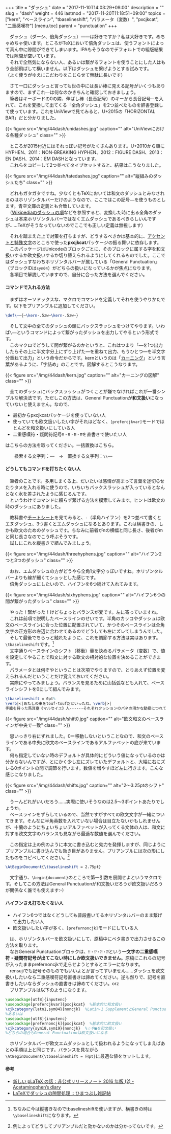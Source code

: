 +++
title = "ダッシュ"
date = "2017-11-10T14:03:29+09:00"
description = ""
slug = "dash"
weight = 446
lastmod = "2017-11-20T11:18:51+09:00"
topics = ["kern", "ベースライン", "tbaselineshift", "パラメータ（変数）", "pxcjkcat", "二重感嘆符"]
[menu.toc]
    parent = "punctuation"
+++

&#x3000;ダッシュ（ダーシ、倍角ダッシュ）――は好きですか？私は大好きです。めちゃめちゃ使います。ところがTeXにおいて倍角ダッシュは、使うフォントによって真ん中に隙間ができてしまいます。IPAもそうなのでデフォルトでの組版結果では隙間が空いています。  
　それで全然気にならない人、あるいは繋がるフォントを使うことにした人はもう全部飛ばして構いません。以下はダッシュを繋げようとする試みです。  
（よく使うがゆえにこだわりをこじらせて無駄に長いです）

　さて一口にダッシュと言っても世の中には長い棒に見える記号がいくつもありますので、まずこれ`――`は何なのかきちんと確認しておきましょう。  
　筆者はキーボードの0の隣、伸ばし棒（長音記号）のキーから長音記号`ー`を入れて、これを変換して出てくる「全角ダッシュ」を2つ並べたものを辞書登録して使っています。これをUniViewで見てみると、U+2015の「HORIZONTAL BAR」だと分かりました。  

{{< figure src="/img/44dash/unidashes.jpg" caption="" alt="UniViewにおける各種ダッシュ" class="" >}}

　ところが2015付近にはそれっぽい記号がたくさんあります。U+2010から順にHYPHEN、2011：NON-BREAKING HYPHEN、2012：FIGURE DASH、2013：EN DASH、2014：EM DASHとなっています。  
　これらをコピーして2つ並べてタイプセットすると、結果はこうなりました。

{{< figure src="/img/44dash/tatedashes.jpg" caption="" alt="縦組みのダッシュたち" class="" >}}

　どれもガタガタですね。少なくともTeXにおいては和文のダッシュとみなされるのはホリゾンタルバーだけのようなので、ここではこの記号`――`を使うものとします。青空文庫の定義とも合致しています。  
　（[Wikipediaのダッシュの項](https://ja.wikipedia.org/wiki/%E3%83%80%E3%83%83%E3%82%B7%E3%83%A5_(%E8%A8%98%E5%8F%B7))などを参照すると、変換した時に出る全角のダッシュは本来ホリゾンタルバーではなくエムダッシュであるべきらしいんですが……TeXがそうなっていないのでここでも正しい定義は無視します）

　それを踏まえた上で対策を打ちますが、どうするべきかは基本的に、[アクセントと特殊文字](/tutorial/accent2)のところで使った**pxcjkcat**パッケージの振る舞いに依存します。  
　このパッケージはUnicodeのブロックごとに、そのブロックに属する字を和文扱いするか欧文扱いするか切り替えられるようにしてくれるものでした。ここではダッシュすなわちホリゾンタルバーが属している「General Punctuation」（ブロックIDは`sym04`）がどちらの扱いになっているかが焦点になります。  
　各項目で解説していますので、自分に合った方法を選んでください。

#### コマンドで入れる方法
　まずはオーソドックスな、マクロでコマンドを定義してそれを使うやりかたです。以下をプリアンブルに追加してください。

```LaTeX
\def\――{―\kern-.5zw―\kern-.5zw―}
```

　そして文中の全てのダッシュの頭にバックスラッシュをつけてやります。いわば`\――`というコマンドによって繋がったダッシュを出力してやるという形式です。  
　このマクロでどうして間が繋がるのかというと、これはつまり「―を1つ出力したらその上に半文字分上にずり上げた―を重ねて出力、もうひとつ―を半文字分重ねて出力」という命令だからです。kernというのは「[カーニング](https://ja.wikipedia.org/wiki/%E3%82%AB%E3%83%BC%E3%83%8B%E3%83%B3%E3%82%B0)」という言葉があるように、「字詰め」のことです。図解するとこうなります。

{{< figure src="/img/44dash/kern.jpg" caption="" alt="カーニングの図解" class="" >}}

　全てのダッシュにバックスラッシュがつくことが嫌でなければこれが一番シンプルな解決法です。ただしこの方法は、General Punctuationが**和文扱い**になっていないと使えません。なので、

- 最初からpxcjkcatパッケージを使っていない人
- 使っていても欧文扱いしたい字がそれほどなく、`[prefercjkvar]`モードでほとんどを和文扱いにしている人
- 二重感嘆符・疑問符記号`‼・⁉・⁈・⁇`を直書きで使いたい人

はこちらの方法を取ってください。一括置換はこちら。

　　検索する文字列：`――`　→　置換する文字列：`\\――`

#### どうしてもコマンドを打ちたくない人

　筆者のことです。多用しまくる上、だいたいは感情が高まって言葉を途切らせたりタメを入れる時に使うので、いちいちバックスラッシュが入っているとなんとなく水を差されたように感じるんです。  
　というわけでコマンドに頼らず繋げる方法を模索してみます。ヒントは欧文の時のダッシュにありました。

　教科書や[チートシート](https://wtsnjp.com/pdf/platexsheet.pdf)を見てみると、`-`（半角ハイフン）を2つ並べて書くとエヌダッシュ、3つ書くとエムダッシュになるとあります。これは横書きの、しかも欧文のためのダッシュです。ちなみに前者がnの横幅と同じ長さ、後者がmと同じ長さなのでこう呼ぶそうです。  
　試しにこれを縦書きで組んでみましょう。

{{< figure src="/img/44dash/threehyphens.jpg" caption="" alt="ハイフン2つと3つのダッシュ" class="" >}}

　おお、エムダッシュの方がどうやら全角1文字分っぽいですね。ホリゾンタルバーよりも線が細くてシュッとした感じです。  
　倍角ダッシュにしたいので、ハイフンを6つ続けて入れてみます。

{{< figure src="/img/44dash/sixhyphens.jpg" caption="" alt="ハイフン6つの間が繋がったダッシュ" class="" >}}

　やった！繋がった！けどちょっとバランスが変です。左に寄っていますね。  
　これは前項で説明したベースラインのせいです。半角のカッコやダッシュは欧文のベースラインに合った位置に配置されていて、かつそのベースラインは全角文字の正方形の左辺に合わせてあるのでどうしても左にズレてしまうんでした。  
　そして最後でちらっと触れたように、これを調節する方法は実はあります。`\tbaselineshift`です。[^1]  
　文字通りベースラインのシフト（移動）量を決めるパラメータ（変数）で、値を設定してやることで和文に対する欧文の相対的な位置を決めることができます。  
　パラメータとは何ぞやということは次項でやりますので、とりあえず位置を変えられるんだということだけ覚えておいてください。  
　実際にやってみましょう。バランスを見るために山括弧なども入れて、ベースラインシフトを0にして組んでみます。

```LaTeX
\tbaselineshift = 0pt%
\verb|<|あたしの車をtouf-toufだといったね。\verb|>|
手籠を持った馬耳塞《マルセイユ》人------それぞれクッションのバネの滑かな動揺につれて、
```

{{< figure src="/img/44dash/shift0.jpg" caption="" alt="欧文和文のベースラインが中央で一致" class="" >}}

　思いっきり右にずれました。0＝移動しないということなので、和文のベースラインである中央に欧文のベースラインであるアルファベットの底が来ています。  
　何も指定していない時のデフォルトが具体的にどういう値になっているのかは分からないんですが、とにかく少し左にズレていたデフォルトと、大幅に右にズレる0ポイントの間で調節を行います。数値を増やすほど左に行きます。こんな感じになりました。

{{< figure src="/img/44dash/shifts.jpg" caption="" alt="2～3.25ptのシフト" class="" >}}

　うーんどれがいいだろう……実際に使いそうなのは2.5～3ポイントあたりでしょうか。  
　ベースラインをずらしているので、当然ですがすべての欧文文字が一緒についてきます。そんなに半角英数を入れていない場合は目立たないかもしれませんが、十蘭のようにちょいちょいアルファベットが入ってくる文体の人は、和文に対する欧文文字のバランスも見ながら最適な数値を選んでください。

　この指定は上の例のように本文に書き込むと効力を発揮しますが、同じようにプリアンブルに書き込んでも効き目がありません。プリアンブルには次の形にしたものをコピペしてください。[^2]

```LaTeX
\AtBeginDocument{\tbaselineshift = 2.75pt}
```

　文字通り、`\begin{document}`のところで第一引数を展開せよというマクロです。そしてこの方法はGeneral Punctuationが和文扱いだろうが欧文扱いだろうが関係なく誰でも使えます:-)


#### ハイフンさえ打ちたくない人
- ハイフン6つではなくどうしても普段書いてるホリゾンタルバーのまま繋げて出力したい人
- 欧文扱いしたい字が多く、`[prefernoncjk]`モードにしている人

　は、ホリゾンタルバーを欧文扱いにして、原稿中にベタ書きで出力させるこの方法を取ります。  
　なおGeneral Punctuationブロックは、`‼・⁉・⁈・⁇`という**一文字の二重感嘆符・疑問符記号が出てこない時にしか欧文扱いできません**。原稿にこれらの記号が入ったままprefernoncjkで走らせようとするとエラーになります。  
　rensujiでも記号そのものでもいいよとか言ってすいません……ダッシュを欧文扱いしたいなら二重感嘆符記号直書きは諦めてください。逆も然りで、記号を直書きしたいならダッシュの直書きは諦めてください。orz  
　プリアンブルは以下のようになります。

```LaTeX
\usepackage[utf8]{inputenc}
\usepackage[prefercjkvar]{pxcjkcat}  %基本的に和文扱い
\cjkcategory{latn1,sym04}{noncjk}  %Latin-1 SupplementとGeneral Punctuationを欧文扱い
%あるいは
\usepackage[utf8]{inputenc}
\usepackage[prefernoncjk]{pxcjkcat}  %基本的に欧文扱い
\cjkcategory{sym18,sym19}{noncjk}  %☆や■を和文扱い
%どちらの場合もGeneral Punctuationは欧文扱いになる
```

　ホリゾンタルバーが欧文エムダッシュとして扱われるようになってしまえばあとの手順は上と同じです。バランスを見ながら`\AtBeginDocument{\tbaselineshift = 何pt}`に最適な値をセットします。  

[^1]:ちなみに今は縦書きなのでtbaselineshiftを使いますが、横書きの時は`\ybaselineshift`になります。
[^2]:例によってどうしてプリアンブルだと効かないのかは分かってないです。

#### 参考
- [新しい pLaTeX の話：非公式リリースノート 2016 年版 (2) - Acetaminophen’s diary](http://acetaminophen.hatenablog.com/entry/new-platex-20160507-02)
- [LaTeXでダッシュの隙間処理 :: ひまつぶし雑記帖](http://t2aki.doncha.net/?id=1271166065)